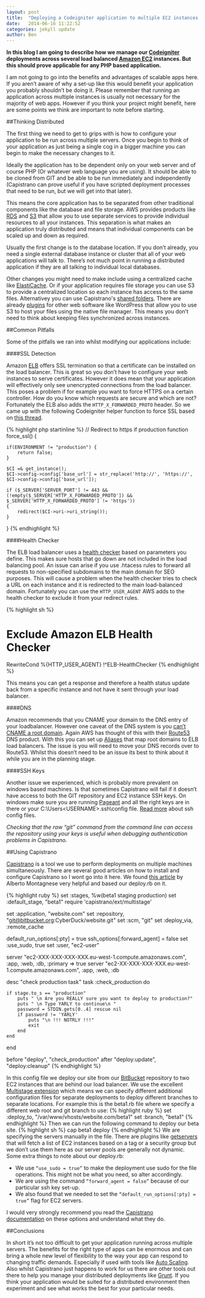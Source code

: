 ```yaml
---
layout: post
title:  "Deploying a Codeigniter application to multiple EC2 instances with Capistrano"
date:   2014-06-16 11:22:52
categories: jekyll update
author: Ben
---
```


**In this blog I am going to describe how we manage our [Codeigniter](http://ellislab.com/codeigniter) deployments across several load balanced [Amazon EC2](http://aws.amazon.com/ec2/) instances. But this should prove applicable for any PHP based application.**

I am not going to go into the benefits and advantages of scalable apps here. If you aren’t aware of why a set-up like this would benefit your application you probably shouldn’t be doing it. Please remember that running an application across multiple instances is usually not necessary for the majority of web apps. However if you think your project might benefit, here are some points we think are important to note before starting.

##Thinking Distributed

The first thing we need to get to grips with is how to configure your application to be run across multiple servers. Once you begin to think of your application as just being a single cog in a bigger machine you can begin to make the necessary changes to it.

Ideally the application has to be dependent only on your web server and of course PHP (Or whatever web language you are using). It should be able to be cloned from GIT and be able to be run immediately and independently (Capistrano can prove useful if you have scripted deployment processes that need to be run, but we will get into that later).

This means the core application has to be separated from other traditional components like the database and file storage. AWS provides products like [RDS](http://aws.amazon.com/rds/) and [S3](http://aws.amazon.com/s3/) that allow you to use separate services to provide individual resources to all your instances. This separation is what makes an application truly distributed and means that individual components can be scaled up and down as required.

Usually the first change is to the database location. If you don’t already, you need a single external database instance or cluster that all of your web applications will talk to. There’s not much point in running a distributed application if they are all talking to individual local databases. 

Other changes you might need to make include using a centralized cache like [ElastiCache](http://aws.amazon.com/elasticache/). Or if your application requires file storage you can use S3 to provide a centralized location so each instance has access to the same files. Alternativey you can use Capistrano's [shared folders](http://stackoverflow.com/a/4648328/908257).
There are already [plugins](http://wordpress.org/plugins/amazon-s3-and-cloudfront/) for other web software like WordPress that allow you to use S3 to host your files using the native file manager. This means you don’t need to think about keeping files synchronized across instances.

##Common Pitfalls

Some of the pitfalls we ran into whilst modifying our applications include:

####SSL Detection

Amazon [ELB](http://aws.amazon.com/elasticloadbalancing/) offers SSL termination so that a certificate can be installed on the load balancer. This is great so you don’t have to configure your web instances to serve certificates. However it does mean that your application will effectively only see unencrypted connections from the load balancer. This poses a problem if for example you want to force HTTPS on a certain controller. How do you know which requests are secure and which are not?
Fortunately the ELB also adds the `HTTP_X_FORWARDED_PROTO` header. So we came up with the following Codeigniter helper function to force SSL based on [this thread](http://ellislab.com/forums/viewthread/83154/).

{% highlight php startinline %}
// Redirect to https if production
function force_ssl()
{

    if(ENVIRONMENT != "production") {
        return false;
    }

    $CI =& get_instance();
    $CI->config->config['base_url'] = str_replace('http://', 'https://', $CI->config->config['base_url']);

    if ($_SERVER['SERVER_PORT'] != 443 && (!empty($_SERVER['HTTP_X_FORWARDED_PROTO']) && $_SERVER['HTTP_X_FORWARDED_PROTO'] != 'https'))
    {
        redirect($CI->uri->uri_string());
    }

}
{% endhighlight %}

####Health Checker

The ELB load balancer uses a [health checker](http://docs.aws.amazon.com/ElasticLoadBalancing/latest/DeveloperGuide/ts-elb-healthcheck.html) based on parameters you define. This makes sure hosts that go down are not included in the load balancing pool. An issue can arise if you use .htacess rules to forward all requests to non-specified subdomains to the main domain for SEO purposes. This will cause a problem when the health checker tries to check a URL on each instance and it is redirected to the main load-balanced domain. Fortunately you can use the `HTTP_USER_AGENT` AWS adds to the health checker to exclude it from your redirect rules.

{% highlight sh %}
# Exclude Amazon ELB Health Checker
RewriteCond %{HTTP_USER_AGENT} !^ELB-HealthChecker
{% endhighlight %}

This means you can get a response and therefore a health status update back from a specific instance and not have it sent through your load balancer.

####DNS

Amazon recommends that you CNAME your domain to the DNS entry of your loadbalancer. However one caveat of the DNS system is you [can’t CNAME a root domain](http://serverfault.com/a/170200). Again AWS has thought of this with their [Route53](http://aws.amazon.com/route53/) DNS product. With this you can set up [Aliases](http://docs.aws.amazon.com/Route53/latest/DeveloperGuide/CreatingAliasRRSets.html) that map root domains to ELB load balancers. The issue is you will need to move your DNS records over to Route53. Whilst this doesn’t need to be an issue its best to think about it while you are in the planning stage.


####SSH Keys

Another issue we experienced, which is probably more prevalent on windows based machines. Is that sometimes Capistrano will fail if it doesn’t have access to both the GIT repository and EC2 instance SSH keys. On windows make sure you are running [Pageant](http://www.chiark.greenend.org.uk/~sgtatham/putty/download.html) and all the right keys are in there or your C:\Users\<USERNAME>\.ssh\config file. [Read more](http://nerderati.com/2011/03/simplify-your-life-with-an-ssh-config-file/) about ssh config files.

*Checking that the raw “git” command from the command line can access the repository using your keys is useful when debugging authentication problems in Capistrano.*

##Using Capistrano

[Capistrano](http://www.capistranorb.com/) is a tool we use to perform deployments on multiple machines simultaneously. There are several good articles on how to install and configure Capistrano so I wont go into it here. We found [this article](http://blog.grio.com/2012/07/how-to-deploy-your-web-app-to-amazon-ec2-using-capistrano.html) by Alberto Montagnese very helpful and based our deploy.rb on it.

{% highlight ruby %}
set :stages, %w(beta1 staging production)
set :default_stage, "beta1"
require 'capistrano/ext/multistage'

set :application, "website.com"
set :repository, "git@bitbucket.org:CyberDuck/website.git"
set :scm, "git"
set :deploy_via, :remote_cache

default_run_options[:pty] = true
ssh_options[:forward_agent] = false
set :use_sudo, true
set :user, "ec2-user"

server "ec2-XXX-XXX-XXX-XXX.eu-west-1.compute.amazonaws.com", :app, :web, :db, :primary => true
server "ec2-XX-XXX-XXX-XXX.eu-west-1.compute.amazonaws.com", :app, :web, :db

desc "check production task"
task :check_production do

    if stage.to_s == "production"
        puts " \n Are you REALLY sure you want to deploy to production?"
        puts " \n Type YARLY to continue\n "
        password = STDIN.gets[0..4] rescue nil
        if password != 'YARLY'
            puts "\n !!! NOTRLY !!!"
            exit
        end
    end
end

before "deploy", "check_production"
after "deploy:update", "deploy:cleanup"
{% endhighlight %}

In this config file we deploy our site from our [BitBucket](https://bitbucket.org/) repository to two EC2 instances that are behind our load balancer. We use the excellent [Multistage extension](https://github.com/capistrano/capistrano/wiki/2.x-Multistage-Extension) which means we can specify different additional configuration files for separate deployments to deploy different branches to separate locations.
For example this is the beta1.rb file where we specify a different web root and git branch to use:
{% highlight ruby %}
set :deploy_to, "/var/www/vhosts/website.com/beta1"
set :branch, "beta1"
{% endhighlight %}
Then we can run the following command to deploy our beta site.
{% highlight sh %}
cap beta1 deploy
{% endhighlight %}
We are specifying the servers manually in the file. There are plugins like [getservers](https://github.com/kryptek/capistrano-getservers) that will fetch a list of EC2 instances based on a tag or a security group but we don’t use them here as our server pools are generally not dynamic.
Some extra things to note about our deploy.rb:

* We use `“use_sudo = true”` to make the deployment use sudo for the file operations. This might not be what you need, so alter accordingly.
* We are using the command `“forward_agent = false”` because of our particular ssh key set-up.
* We also found that we needed to set the `“default_run_options[:pty] = true”` flag for EC2 servers.

I would very strongly recommend you read the [Capistrano documentation](https://github.com/capistrano/capistrano/wiki/2.x-Significant-Configuration-Variables) on these options and understand what they do.

##Conclusions

In short it’s not too difficult to get your application running across multiple servers. The benefits for the right type of apps can be enormous and can bring a whole new level of flexibility to the way your app can respond to changing traffic demands. Especially if used with tools like [Auto Scaling](http://aws.amazon.com/autoscaling/).
Also whilst Capistrano just happens to work for us there are other tools out there to help you manage your distributed deployments like [Grunt](http://gruntjs.com/). If you think your application would be suited for a distributed environment then experiment and see what works the best for your particular needs.
